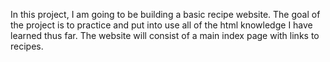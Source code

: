In this project, I am going to be building a basic recipe website. The goal of the project is to practice and put into use all of the html knowledge I have learned thus far. The website will consist of a main index page with links to recipes.